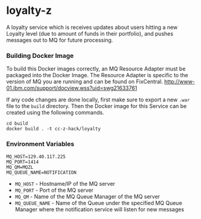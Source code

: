 # loyalty-z
A loyalty service which is receives updates about users hitting a new Loyalty level (due to amount of funds in their portfolio), and pushes messages out to MQ for future processing.


### Building Docker Image
To build this Docker images correctly, an MQ Resource Adapter must be packaged into the Docker Image. The Resource Adapter is specific to the version of MQ you are running and can be found on FixCentral. http://www-01.ibm.com/support/docview.wss?uid=swg21633761

If any code changes are done locally, first make sure to export a new `.war` file to the `build` directory. Then the Docker image for this Service can be created using the following commands.

```
cd build
docker build . -t cc-z-hack/loyalty
```

### Environment Variables
```
MQ_HOST=129.40.117.225
MQ_PORT=1414
MQ_QM=MQZL
MQ_QUEUE_NAME=NOTIFICATION
```

- `MQ_HOST` - Hostname/IP of the MQ server
- `MQ_PORT` - Port of the MQ server
- `MQ_QM` - Name of the MQ Queue Manager of the MQ server
- `MQ_QUEUE_NAME` - Name of the Queue under the specified MQ Queue Manager where the notification service will listen for new messages
